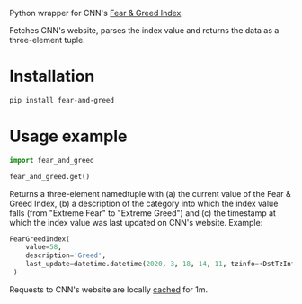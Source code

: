 Python wrapper for CNN's [Fear & Greed Index](https://money.cnn.com/data/fear-and-greed/).

Fetches CNN's website, parses the index value and returns the data as a three-element tuple.

# Installation

```bash
pip install fear-and-greed
```

# Usage example

```python
import fear_and_greed

fear_and_greed.get()
```

Returns a three-element namedtuple with (a) the current value of the Fear & Greed Index, (b) a description of the category into which the index value falls (from "Extreme Fear" to "Extreme Greed") and (c) the timestamp at which the index value was last updated on CNN's website. Example:

```python
FearGreedIndex(
    value=58,
    description='Greed',
    last_update=datetime.datetime(2020, 3, 18, 14, 11, tzinfo=<DstTzInfo 'US/Eastern' LMT-1 day, 19:04:00 STD>)),
 )
```

Requests to CNN's website are locally [cached](https://pypi.org/project/requests-cache/) for 1m.
